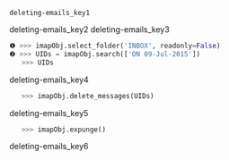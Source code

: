 ```ngMeta
deleting-emails_key1
```

deleting-emails_key2
deleting-emails_key3


```python
❶ >>> imapObj.select_folder('INBOX', readonly=False)
❷ >>> UIDs = imapObj.search(['ON 09-Jul-2015'])
   >>> UIDs
```
deleting-emails_key4
```python
   >>> imapObj.delete_messages(UIDs)
```
deleting-emails_key5
```python
   >>> imapObj.expunge()
```
deleting-emails_key6
